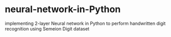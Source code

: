 # neural-network-in-Python
implementing 2-layer Neural network in Python to perform handwritten digit recognition using Semeion Digit dataset
